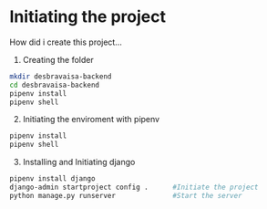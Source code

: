# Initiating the project

How did i create this project...

1. Creating the folder

```bash
mkdir desbravaisa-backend
cd desbravaisa-backend
pipenv install
pipenv shell

```

2. Initiating the enviroment with pipenv

```bash
pipenv install
pipenv shell
```

3. Installing and Initiating django

```bash
pipenv install django
django-admin startproject config .      #Initiate the project
python manage.py runserver              #Start the server
```
